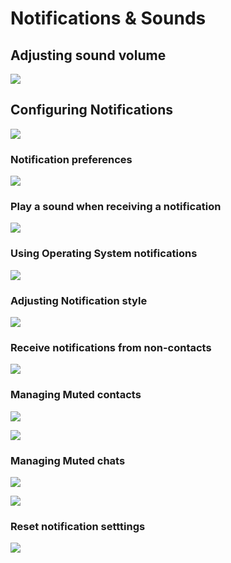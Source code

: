 # Notifications & Sounds

## Adjusting sound volume

![](https://i.imgur.com/KAV1APM.png)

## Configuring Notifications

![](https://i.imgur.com/6aKCb23.png)

### Notification preferences

![](https://i.imgur.com/Az2lbaY.png)

### Play a sound when receiving a notification

![](https://i.imgur.com/3FPdCSB.png)

### Using Operating System notifications

![](https://i.imgur.com/60Ohoye.png)

### Adjusting Notification style

![](https://i.imgur.com/ETnqwMD.png)

### Receive notifications from non-contacts

![](https://i.imgur.com/3tGglmv.png)

### Managing Muted contacts

![](https://i.imgur.com/ZbELCRA.png)

![](https://i.imgur.com/PmethFt.png)

### Managing Muted chats

![](https://i.imgur.com/8iLa2Tb.png)

![](https://i.imgur.com/0nyu95X.png)

### Reset notification setttings

![](https://i.imgur.com/jjV7HDA.png)
